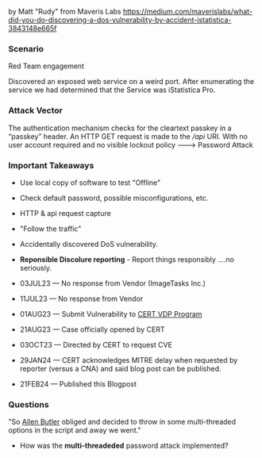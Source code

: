 by Matt "Rudy" from Maveris Labs
https://medium.com/maverislabs/what-did-you-do-discovering-a-dos-vulnerability-by-accident-istatistica-3843148e665f
### Scenario
Red Team engagement

Discovered an exposed web service on a weird port. After enumerating the service we had determined that the Service was iStatistica Pro.
### Attack Vector
The authentication mechanism checks for the cleartext passkey in a “passkey” header. An HTTP GET request is made to the _/api_ URI. With no user account required and no visible lockout policy ---> Password Attack
### Important Takeaways
- Use local copy of software to test "Offline"
- Check default password, possible misconfigurations, etc.
- HTTP & api request capture
- "Follow the traffic" 
- Accidentally discovered DoS vulnerability.

- **Reponsible Discolure reporting**
		- Report things responsibly ....no seriously.
-  03JUL23 — No response from Vendor (ImageTasks Inc.)
- 11JUL23 — No response from Vendor
- 01AUG23 — Submit Vulnerability to [CERT VDP Program](https://www.kb.cert.org/vuls/)
- 21AUG23 — Case officially opened by CERT
- 03OCT23 — Directed by CERT to request CVE
- 29JAN24 — CERT acknowledges MITRE delay when requested by reporter (versus a CNA) and said blog post can be published.
- 21FEB24 — Published this Blogpost
### Questions
"So [Allen Butler](https://medium.com/u/aa728a11afd9?source=post_page-----3843148e665f--------------------------------) obliged and decided to throw in some multi-threaded options in the script and away we went."
- How was the **multi-threadeded**  password attack implemented?